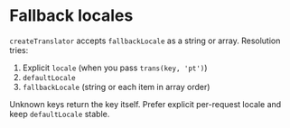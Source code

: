 # Fallback locales

`createTranslator` accepts `fallbackLocale` as a string or array. Resolution tries:

1. Explicit `locale` (when you pass `trans(key, 'pt')`)
2. `defaultLocale`
3. `fallbackLocale` (string or each item in array order)

Unknown keys return the key itself. Prefer explicit per-request locale and keep `defaultLocale` stable.

